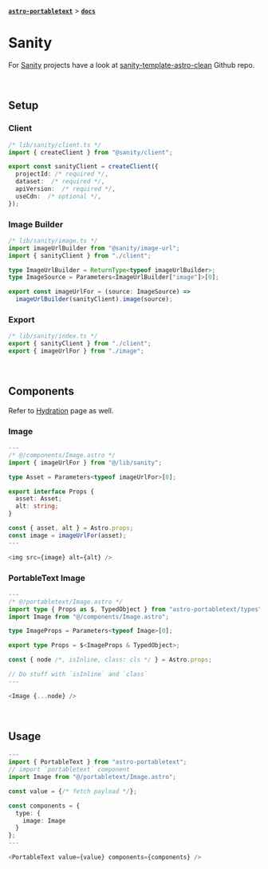 [**`astro-portabletext`**](../README.md) > [**`docs`**](README.md)

# Sanity

For [Sanity](https://sanity.io) projects have a look at [sanity-template-astro-clean](https://github.com/sanity-io/sanity-template-astro-clean) Github repo.

&nbsp;

## Setup

### Client

```ts
/* lib/sanity/client.ts */
import { createClient } from "@sanity/client";

export const sanityClient = createClient({
  projectId: /* required */,
  dataset:  /* required */,
  apiVersion:  /* required */,
  useCdn:  /* optional */,
});
```

### Image Builder

```ts
/* lib/sanity/image.ts */
import imageUrlBuilder from "@sanity/image-url";
import { sanityClient } from "./client";

type ImageUrlBuilder = ReturnType<typeof imageUrlBuilder>;
type ImageSource = Parameters<ImageUrlBuilder["image"]>[0];

export const imageUrlFor = (source: ImageSource) =>
  imageUrlBuilder(sanityClient).image(source);
```

### Export

```ts
/* lib/sanity/index.ts */
export { sanityClient } from "./client";
export { imageUrlFor } from "./image";
```

&nbsp;

## Components

Refer to [Hydration](./hydration.md) page as well.

### Image

```ts
---
/* @/components/Image.astro */
import { imageUrlFor } from "@/lib/sanity";

type Asset = Parameters<typeof imageUrlFor>[0];

export interface Props {
  asset: Asset;
  alt: string;
}

const { asset, alt } = Astro.props;
const image = imageUrlFor(asset);
---

<img src={image} alt={alt} />
```

### PortableText Image

```ts
---
/* @/portabletext/Image.astro */
import type { Props as $, TypedObject } from "astro-portabletext/types";
import Image from "@/components/Image.astro";

type ImageProps = Parameters<typeof Image>[0];

export type Props = $<ImageProps & TypedObject>;

const { node /*, isInline, class: cls */ } = Astro.props;

// Do stuff with `isInline` and `class`
---

<Image {...node} />
```

&nbsp;

## Usage

```ts
---
import { PortableText } from "astro-portabletext";
// import `portabletext` component
import Image from "@/portabletext/Image.astro";

const value = {/* fetch payload */};

const components = {
  type: {
    image: Image
  }
};
---

<PortableText value={value} components={components} />
```
